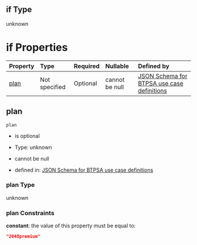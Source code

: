 ## if Type

unknown

# if Properties

| Property      | Type          | Required | Nullable       | Defined by                                                                                                                                                                                                                                  |
| :------------ | :------------ | :------- | :------------- | :------------------------------------------------------------------------------------------------------------------------------------------------------------------------------------------------------------------------------------------ |
| [plan](#plan) | Not specified | Optional | cannot be null | [JSON Schema for BTPSA use case definitions](btpsa-usecase-properties-services-items-allof-1-then-allof-42-then-allof-4-if-properties-plan.md "undefined#/properties/services/items/allOf/1/then/allOf/42/then/allOf/4/if/properties/plan") |

## plan



`plan`

*   is optional

*   Type: unknown

*   cannot be null

*   defined in: [JSON Schema for BTPSA use case definitions](btpsa-usecase-properties-services-items-allof-1-then-allof-42-then-allof-4-if-properties-plan.md "undefined#/properties/services/items/allOf/1/then/allOf/42/then/allOf/4/if/properties/plan")

### plan Type

unknown

### plan Constraints

**constant**: the value of this property must be equal to:

```json
"2048premium"
```
